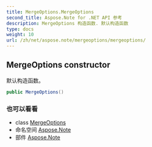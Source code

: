 ```yaml
---
title: MergeOptions.MergeOptions
second_title: Aspose.Note for .NET API 参考
description: MergeOptions 构造函数. 默认构造函数
type: docs
weight: 10
url: /zh/net/aspose.note/mergeoptions/mergeoptions/
---
```

## MergeOptions constructor

默认构造函数。

```csharp
public MergeOptions()
```

### 也可以看看

* class [MergeOptions](../)
* 命名空间 [Aspose.Note](../../mergeoptions/)
* 部件 [Aspose.Note](../../../)


